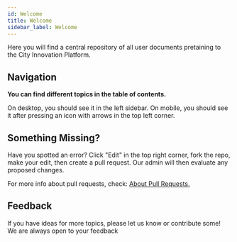 ```yaml
---
id: Welcome
title: Welcome
sidebar_label: Welcome
---
```

Here you will find a central repository of all user documents pretaining to the City Innovation Platform.

## Navigation
**You can find different topics in the table of contents.**

On desktop, you should see it in the left sidebar. On mobile, you should see it after pressing an icon with arrows in the top left corner.

## Something Missing?
Have you spotted an error? Click "Edit" in the top right corner, fork the repo, make your edit, then create a pull request. Our admin will then evaluate any proposed changes.

For more info about pull requests, check: <a href="https://help.github.com/en/articles/about-pull-requests" target="_blank" rel="noreferrer noopener">About Pull Requests.</a>


## Feedback
If you have ideas for more topics, please let us know or contribute some!
We are always open to your feedback

